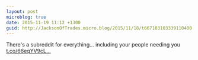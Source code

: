 ```yaml
---
layout: post
microblog: true
date: 2015-11-19 11:12 +1300
guid: http://JacksonOfTrades.micro.blog/2015/11/18/t667103103339110400.html
---
```

There's a subreddit for everything... including your people needing you [t.co/66eqYV9cL...](https://t.co/66eqYV9cLu)
